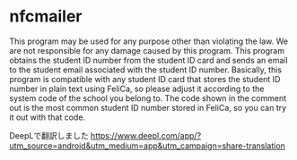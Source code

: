 # nfcmailer

This program may be used for any purpose other than violating the law.
We are not responsible for any damage caused by this program.
This program obtains the student ID number from the student ID card and sends an email to the student email associated with the student ID number.
Basically, this program is compatible with any student ID card that stores the student ID number in plain text using FeliCa, so please adjust it according to the system code of the school you belong to.
The code shown in the comment out is the most common student ID number stored in FeliCa, so you can try it out with that code.

DeepLで翻訳しました https://www.deepl.com/app/?utm_source=android&utm_medium=app&utm_campaign=share-translation